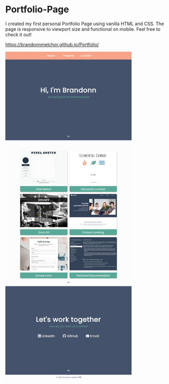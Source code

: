 # Portfolio-Page

I created my first personal Portfolio Page using vanilla HTML and CSS. The page is responsive to viewport size and functional on mobile. Feel free to check it out!

https://brandonnmelchor.github.io/Portfolio/

![](https://github.com/brandonnmelchor/Portfolio/blob/main/screenshot/screenshot.png?raw=true)
